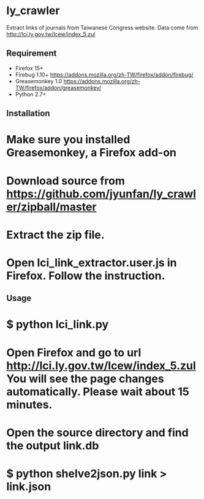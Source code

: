ly_crawler
==========

Extract links of journals from Taiwanese Congress website.
Data come from http://lci.ly.gov.tw/lcew/index_5.zul

Requirement
-----------
* Firefox 15+
* Firebug 1.10+  https://addons.mozilla.org/zh-TW/firefox/addon/firebug/
* Greasemonkey 1.0  https://addons.mozilla.org/zh-TW/firefox/addon/greasemonkey/
* Python 2.7+

Installation
------------
# Make sure you installed Greasemonkey, a Firefox add-on
# Download source from https://github.com/jyunfan/ly_crawler/zipball/master
# Extract the zip file.
# Open lci_link_extractor.user.js in Firefox.  Follow the instruction.

Usage
-----
# $ python lci_link.py
# Open Firefox and go to url http://lci.ly.gov.tw/lcew/index_5.zul  You will see the page changes automatically.  Please wait about 15 minutes.
# Open the source directory and find the output link.db
# $ python shelve2json.py link > link.json
